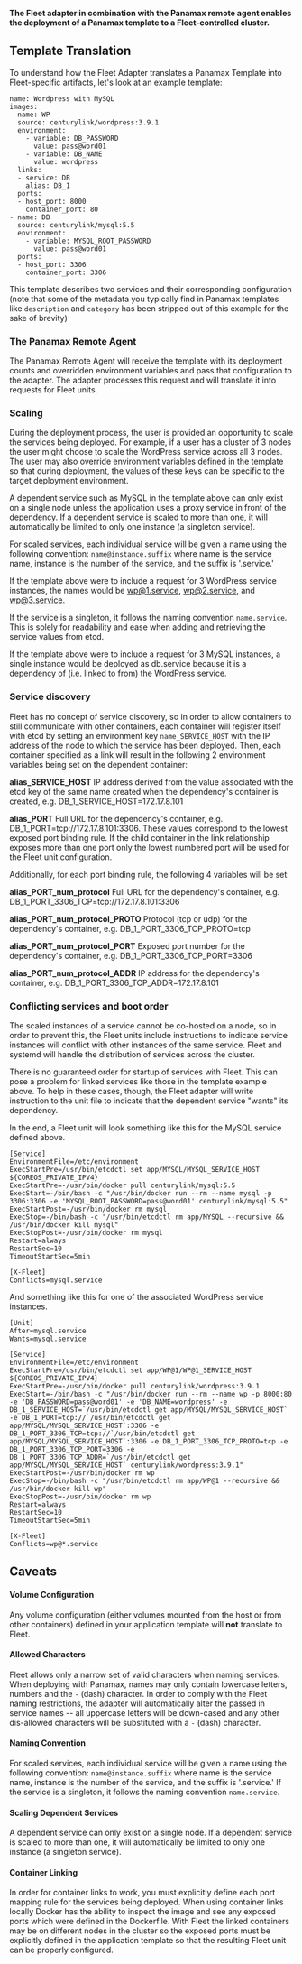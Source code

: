 **The Fleet adapter in combination with the Panamax remote agent enables the deployment of a Panamax template to a Fleet-controlled cluster.**

## Template Translation

To understand how the Fleet Adapter translates a Panamax Template into Fleet-specific artifacts, let's look at an example template:

    name: Wordpress with MySQL
    images:
    - name: WP
      source: centurylink/wordpress:3.9.1
      environment:
        - variable: DB_PASSWORD
          value: pass@word01
        - variable: DB_NAME
          value: wordpress
      links:
      - service: DB
        alias: DB_1
      ports:
      - host_port: 8000
        container_port: 80
    - name: DB
      source: centurylink/mysql:5.5
      environment:
        - variable: MYSQL_ROOT_PASSWORD
          value: pass@word01
      ports:
      - host_port: 3306
        container_port: 3306

This template describes two services and their corresponding configuration (note that some of the metadata you typically find in Panamax templates like `description` and `category` has been stripped out of this example for the sake of brevity)

### The Panamax Remote Agent
The Panamax Remote Agent will receive the template with its deployment counts and overridden environment variables and pass that configuration to the adapter.  The adapter processes this request and will translate it into requests for Fleet units.

### Scaling
During the deployment process, the user is provided an opportunity to scale the services being deployed.  For example, if a user has a cluster of 3 nodes the user might choose to scale the WordPress service across all 3 nodes.  The user may also override environment variables defined in the template so that during deployment, the values of these keys can be specific to the target deployment environment.

A dependent service such as MySQL in the template above can only exist on a single node unless the application uses a proxy service in front of the dependency. If a dependent service is scaled to more than one, it will automatically be limited to only one instance (a singleton service).

For scaled services, each individual service will be given a name using the following convention:
`name@instance.suffix` where name is the service name, instance is the number of the service, and the suffix is '.service.'

If the template above were to include a request for 3 WordPress service instances, the names would be wp@1.service, wp@2.service, and wp@3.service.

If the service is a singleton, it follows the naming convention ```name.service```.  This is solely for readability and ease when adding and retrieving the service values from etcd.

If the template above were to include a request for 3 MySQL instances, a single instance would be deployed as db.service because it is a dependency of (i.e. linked to from) the WordPress service.

### Service discovery
Fleet has no concept of service discovery, so in order to allow containers to still communicate with other containers, each container will register itself with etcd by setting an environment key ```name_SERVICE_HOST``` with the IP address of the node to which the service has been deployed.  Then, each container specified as a link will result in the following 2 environment variables being set on the dependent container:

**alias_SERVICE_HOST**
IP address derived from the value associated with the etcd key of the same name created when the dependency's container is created, e.g. DB_1_SERVICE_HOST=172.17.8.101

**alias_PORT**
Full URL for the dependency's container, e.g. DB_1_PORT=tcp://172.17.8.101:3306. These values correspond to the lowest exposed port binding rule. If the child container in the link relationship exposes more than one port only the lowest numbered port will be used for the Fleet unit configuration.
 
Additionally, for each port binding rule, the following 4 variables will be set:

**alias_PORT_num_protocol**
Full URL for the dependency's container, e.g. DB_1_PORT_3306_TCP=tcp://172.17.8.101:3306

**alias_PORT_num_protocol_PROTO**
Protocol (tcp or udp) for the dependency's container, e.g. DB_1_PORT_3306_TCP_PROTO=tcp

**alias_PORT_num_protocol_PORT**
Exposed port number for the dependency's container, e.g. DB_1_PORT_3306_TCP_PORT=3306

**alias_PORT_num_protocol_ADDR**
IP address for the dependency's container, e.g. DB_1_PORT_3306_TCP_ADDR=172.17.8.101

###  Conflicting services and boot order
The scaled instances of a service cannot be co-hosted on a node, so in order to prevent this, the Fleet units include instructions to indicate service instances will conflict with other instances of the same service.  Fleet and systemd will handle the distribution of services across the cluster.

There is no guaranteed order for startup of services with Fleet.  This can pose a problem for linked services like those in the template example above.  To help in these cases, though, the Fleet adapter will write instruction to the unit file to indicate that the dependent service "wants" its dependency.  

In the end, a Fleet unit will look something like this for the MySQL service defined above.

```
[Service]
EnvironmentFile=/etc/environment
ExecStartPre=/usr/bin/etcdctl set app/MYSQL/MYSQL_SERVICE_HOST ${COREOS_PRIVATE_IPV4}
ExecStartPre=-/usr/bin/docker pull centurylink/mysql:5.5
ExecStart=-/bin/bash -c "/usr/bin/docker run --rm --name mysql -p 3306:3306 -e 'MYSQL_ROOT_PASSWORD=pass@word01' centurylink/mysql:5.5"
ExecStartPost=-/usr/bin/docker rm mysql
ExecStop=-/bin/bash -c "/usr/bin/etcdctl rm app/MYSQL --recursive && /usr/bin/docker kill mysql"
ExecStopPost=-/usr/bin/docker rm mysql
Restart=always
RestartSec=10
TimeoutStartSec=5min

[X-Fleet]
Conflicts=mysql.service
```

And something like this for one of the associated WordPress service instances.

```
[Unit]
After=mysql.service
Wants=mysql.service

[Service]
EnvironmentFile=/etc/environment
ExecStartPre=/usr/bin/etcdctl set app/WP@1/WP@1_SERVICE_HOST ${COREOS_PRIVATE_IPV4}
ExecStartPre=-/usr/bin/docker pull centurylink/wordpress:3.9.1
ExecStart=-/bin/bash -c "/usr/bin/docker run --rm --name wp -p 8000:80 -e 'DB_PASSWORD=pass@word01' -e 'DB_NAME=wordpress' -e DB_1_SERVICE_HOST=`/usr/bin/etcdctl get app/MYSQL/MYSQL_SERVICE_HOST` -e DB_1_PORT=tcp://`/usr/bin/etcdctl get app/MYSQL/MYSQL_SERVICE_HOST`:3306 -e DB_1_PORT_3306_TCP=tcp://`/usr/bin/etcdctl get app/MYSQL/MYSQL_SERVICE_HOST`:3306 -e DB_1_PORT_3306_TCP_PROTO=tcp -e DB_1_PORT_3306_TCP_PORT=3306 -e DB_1_PORT_3306_TCP_ADDR=`/usr/bin/etcdctl get app/MYSQL/MYSQL_SERVICE_HOST` centurylink/wordpress:3.9.1"
ExecStartPost=-/usr/bin/docker rm wp
ExecStop=-/bin/bash -c "/usr/bin/etcdctl rm app/WP@1 --recursive && /usr/bin/docker kill wp"
ExecStopPost=-/usr/bin/docker rm wp
Restart=always
RestartSec=10
TimeoutStartSec=5min

[X-Fleet]
Conflicts=wp@*.service
```

## Caveats

#### Volume Configuration
Any volume configuration (either volumes mounted from the host or from other containers) defined in your application template will **not** translate to Fleet.

#### Allowed Characters
Fleet allows only a narrow set of valid characters when naming services. When deploying with Panamax, names may only contain lowercase letters, numbers and the `-` (dash) character. In order to comply with the Fleet naming restrictions, the adapter will automatically alter the passed in service names -- all uppercase letters will be down-cased and any other dis-allowed characters will be substituted with a `-` (dash) character.

#### Naming Convention
For scaled services, each individual service will be given a name using the following convention:
`name@instance.suffix` where name is the service name, instance is the number of the service, and the suffix is '.service.'  If the service is a singleton, it follows the naming convention ```name.service```.

#### Scaling Dependent Services
A dependent service can only exist on a single node. If a dependent service is scaled to more than one, it will automatically be limited to only one instance (a singleton service).  

#### Container Linking
In order for container links to work, you must explicitly define each port mapping rule for the services being deployed. When using container links locally Docker has the ability to inspect the image and see any exposed ports which were defined in the Dockerfile. With Fleet the linked containers may be on different nodes in the cluster so the exposed ports must be explicitly defined in the application template so that the resulting Fleet unit can be properly configured.
    